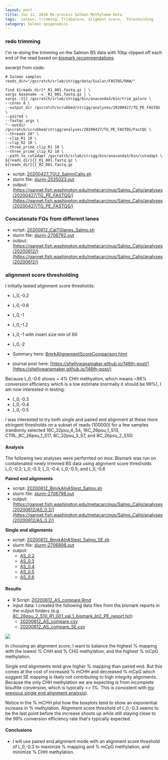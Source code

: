 ```yaml
---
layout: post
title: Jun 12, 2020 Re-process Salmon Methylome Data 
tags:  salmon, trimming, TrimGalore, aligment score,  thresholding
category: Salmon epigenomics
---
```


### redo trimming
I'm re-doing the trimming on the Salmon BS data with 10bp clipped off each end of the read based on [bismark recommendations](https://rawgit.com/FelixKrueger/Bismark/master/Docs/Bismark_User_Guide.html#ix-notes-about-different-library-types-and-commercial-kits)

excerpt from code:

```
# Salmon samples
reads_dir="/gscratch/srlab/strigg/data/Ssalar/FASTQS/RAW/"

find ${reads_dir}*_R1_001.fastq.gz | \
xargs basename -s _R1_001.fastq.gz | \
xargs -I{} /gscratch/srlab/strigg/bin/anaconda3/bin/trim_galore \
--cores 8 \
--output_dir /gscratch/scrubbed/strigg/analyses/20200427/TG_PE_FASTQS \
--paired \
--fastqc_args \
"--outdir /gscratch/scrubbed/strigg/analyses/20200427/TG_PE_FASTQS/FastQC \
--threads 28" \
--clip_R1 10 \
--clip_R2 10 \
--three_prime_clip_R1 10 \
--three_prime_clip_R2 10 \
--path_to_cutadapt /gscratch/srlab/strigg/bin/anaconda3/bin/cutadapt \
${reads_dir}{}_R1_001.fastq.gz \
${reads_dir}{}_R2_001.fastq.gz 

```

- script:  [20200427\_TG\2_SalmoCalig.sh](https://gannet.fish.washington.edu/metacarcinus/mox_jobs/20200427_TG_SalmoCalig.sh)
- slurm file:  [slurm-2535023.out](https://gannet.fish.washington.edu/metacarcinus/Salmo_Calig/analyses/20200427/slurm-2535023.out)
- output: [https://gannet.fish.washington.edu/metacarcinus/Salmo_Calig/analyses/20200427/TG_PE_FASTQS/](https://gannet.fish.washington.edu/metacarcinus/Salmo_Calig/analyses/20200427/TG_PE_FASTQS/)

### Concatenate FQs from different lanes
- script: [20200612\_CatTGlanes\_Salmo.sh](https://gannet.fish.washington.edu/metacarcinus/mox_jobs/20200612_CatTGlanes_Salmo.sh)
- slurm file: [slurm-2706792.out](https://gannet.fish.washington.edu/metacarcinus/Salmo_Calig/analyses/20200612/slurm-2706792.out)
- output: [https://gannet.fish.washington.edu/metacarcinus/Salmo_Calig/analyses/20200612/](https://gannet.fish.washington.edu/metacarcinus/Salmo_Calig/analyses/20200612/)

### alignment score thresholding

I initially tested alignment score thresholds: 

- L,0,-0.2
- L,0,-0.6
- L,0,-1
- L,0,-1.2
- L,0,-1 with insert size min of 60
- L,0,-2

- Summary here: [BmrkAlignementScoreComparison.html](https://htmlpreview.github.io/?https://github.com/shellywanamaker/Salmon_sealice/blob/master/analyses/AlignmentScoreComparison/BmrkAlignementScoreComparison.html)
- journal post here: [https://shellywanamaker.github.io/146th-post/](https://shellywanamaker.github.io/146th-post/)

Because L,0,-0.6 shows ~ 4% CHH methyation, which means ~96% conversion efficiency which is a low estimate (normally it should be 99%), I am now interested in testing:

- L,0,-0.3
- L,0,-0.4
- L,0,-0.5 

I was interested to try both single and paired end alignment at these more stringent thresholds on a subset of reads (100000) for a few samples (randomly selected 16C\_32psu\_4\_S4, 16C\_26psu\_1\_S13, CTRL\_8C\_26psu\_1\_S17, 8C\_32psu\_3\_S7, and 8C\_26psu\_2\_S10)

#### Analysis

The following two analyses were performed on mox. Bismark was run on contatenated newly trimmed BS data using alignment score thresholds L,0,-0.2; L,0,-0.3; L,0,-0.4; L,0,-0.5; and L,0,-0.6

**Paired end alignments**

- script: [20200612\_BmrkAlnAStest\_Salmo.sh](https://gannet.fish.washington.edu/metacarcinus/mox_jobs/20200612_BmrkAlnAStest_Salmo.sh)
- slurm file: [slurm-2706798.out](https://gannet.fish.washington.edu/metacarcinus/Salmo_Calig/analyses/20200612/slurm-2706798.out)
- output:  [https://gannet.fish.washington.edu/metacarcinus/Salmo_Calig/analyses/20200612/AS_0.2/](https://gannet.fish.washington.edu/metacarcinus/Salmo_Calig/analyses/20200612/AS_0.2/)

**Single end alignments**

- script: [20200612\_BmrkAlnAStest\_Salmo\_SE.sh](https://gannet.fish.washington.edu/metacarcinus/mox_jobs/20200612_BmrkAlnAStest_Salmo_SE.sh)
- slurm file: [slurm-2706898.out](https://gannet.fish.washington.edu/metacarcinus/Salmo_Calig/analyses/20200612/slurm-2706898.out)
- output: 
	- [AS_0.2](https://gannet.fish.washington.edu/metacarcinus/Salmo_Calig/analyses/20200612/AS_0.2/)
	- [AS_0.3](https://gannet.fish.washington.edu/metacarcinus/Salmo_Calig/analyses/20200612/AS_0.3/)
	- [AS_0.4](https://gannet.fish.washington.edu/metacarcinus/Salmo_Calig/analyses/20200612/AS_0.4/)
	- [AS_0.5](https://gannet.fish.washington.edu/metacarcinus/Salmo_Calig/analyses/20200612/AS_0.5/)
	- [AS_0.6](https://gannet.fish.washington.edu/metacarcinus/Salmo_Calig/analyses/20200612/AS_0.6/)


#### Results

- R Script:  [20200612\_AS\_compare.Rmd](https://github.com/shellywanamaker/Salmon_sealice/blob/master/analyses/AlignmentScoreComparison/20200612_AS_compare.Rmd)
- input data: I created the following data files from the bismark reports in the output folders (e.g. [8C\_26psu\_2\_S10\_R1\_001\_val\_1\_bismark\_bt2\_PE\_report.txt](https://gannet.fish.washington.edu/metacarcinus/Salmo_Calig/analyses/20200612/AS_0.2/8C_26psu_2_S10_R1_001_val_1_bismark_bt2_PE_report.txt)):
	- [20200612\_AS\_compare.csv](https://github.com/shellywanamaker/Salmon_sealice/blob/master/analyses/AlignmentScoreComparison/20200612_AS_compare.csv)
	- [20200612\_AS\_compare_SE.csv](https://github.com/shellywanamaker/Salmon_sealice/blob/master/analyses/AlignmentScoreComparison/20200612_AS_compare_SE.csv)

[![](https://raw.githubusercontent.com/shellywanamaker/Salmon_sealice/master/analyses/AlignmentScoreComparison/20200612_ASxmCandMapping.jpg)](https://raw.githubusercontent.com/shellywanamaker/Salmon_sealice/master/analyses/AlignmentScoreComparison/20200612_ASxmCandMapping.jpg)

In choosing an alignment score, I want to balance the highest % mapping with the lowest % CHH and % CHG methylation, and the highest % mCpG methylation. 

Single end alignments tend give higher % mapping than paired end. But this comes at the cost of increased % mCHH and decreased % mCpG which suggest SE mapping is likely not contributing to high integrity alignments. Because the only CHH methylation we are expecting is from incomplete bisulfite conversion, which is typically <= 1%. This is consistent with [my previous single end alignment analysis](https://shellywanamaker.github.io/310th-post/)).

Notice in the % mCHH plot how the boxplots tend to show an exponential increase in % methylation. Alignment score threshold of L,0,-0.3 seems to be the last point before the increase shoots up while still staying close to the 99% conversion efficiency rate that's typically expected.

#### Conclusions

- I will use paired end alignment mode with an alignment score threshold of L,0,-0.3 to maximize % mapping and % mCpG methylation, and minimize % CHH methylation.


